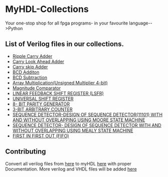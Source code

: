 # MyHDL-Collections
Your one-stop shop for all fpga programs- in your favourite language-->Python

## List of Verilog files in our collections. ##
- [Ripple Carry Adder](verilog-codes/ripple-carry-adder.v)
- [Carry Look Ahead Adder](verilog-codes/carry-look-ahead.v)
- [Carry skip Adder](verilog-codes/carry-skip-adder.v)
- [BCD Additon](verilog-codes/bcd-addition.v)
- [BCD Subtraction](verilog-codes/bcd-subtraction.v)
- [Array Multiplication(Unsigned Multiplier 4-bit)](verilog-codes/array-multiplication.v)
- [Magnitude Comparator](verilog-codes/magnitude-comparator.v)
- [LINEAR FEEDBACK SHIFT REGISTER (LSFR)](verilog-codes/.lfsrv)
- [UNIVERSAL SHIFT REGISTER](verilog-codes/universal-shift-register.v)
- [8- BIT PARITY GENERATOR](verilog-codes/8bit-parity-generator.v)
- [3-BIT ARBITRARY COUNTER](verilog-codes/3bit-arbitrary-counter.v)
- [SEQUENCE DETECTOR-DESIGN OF SEQUENCE DETECTOR(11101) WITH AND WITHOUT OVERLAPPING USING MOORE STATE MACHINE](verilog-codes/sequence-detector1.v)
- [SEQUENCE DETECTOR- DESIGN OF SEQUENCE DETECTOR WITH AND WITHOUT OVERLAPPING USING MEALY STATE MACHINE](verilog-codes/sequence-detector-overlap.v)
- [FIRST IN FIRST OUT (FIFO)](verilog-codes/fifo.v)

## Contributing ##
Convert all verilog files from [here](verilog-codes) to myHDL [here](myHDL-codes) with proper Documentation.
More verilog and VHDL files will be added [here](verilog-codes)
